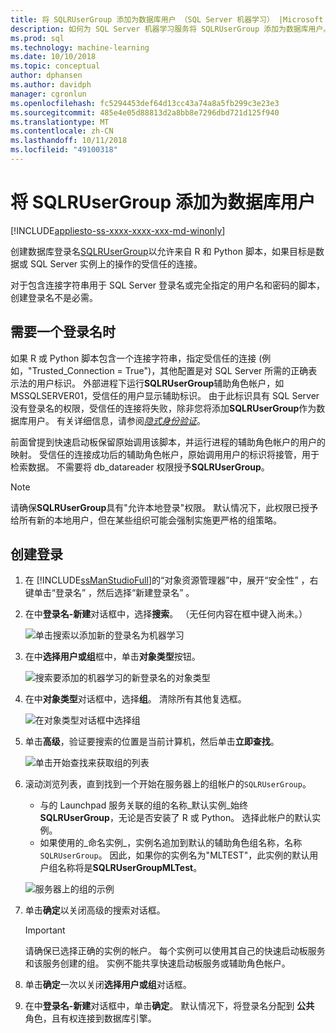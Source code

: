 ```yaml
---
title: 将 SQLRUserGroup 添加为数据库用户 （SQL Server 机器学习） |Microsoft Docs
description: 如何为 SQL Server 机器学习服务将 SQLRUserGroup 添加为数据库用户。
ms.prod: sql
ms.technology: machine-learning
ms.date: 10/10/2018
ms.topic: conceptual
author: dphansen
ms.author: davidph
manager: cgronlun
ms.openlocfilehash: fc5294453def64d13cc43a74a8a5fb299c3e23e3
ms.sourcegitcommit: 485e4e05d88813d2a8bb8e7296dbd721d125f940
ms.translationtype: MT
ms.contentlocale: zh-CN
ms.lasthandoff: 10/11/2018
ms.locfileid: "49100318"
---
```

# <a name="add-sqlrusergroup-as-a-database-user"></a>将 SQLRUserGroup 添加为数据库用户
[!INCLUDE[appliesto-ss-xxxx-xxxx-xxx-md-winonly](../../includes/appliesto-ss-xxxx-xxxx-xxx-md-winonly.md)]

创建数据库登录名[SQLRUserGroup](../concepts/security.md#sqlrusergroup)以允许来自 R 和 Python 脚本，如果目标是数据或 SQL Server 实例上的操作的受信任的连接。 

对于包含连接字符串用于 SQL Server 登录名或完全指定的用户名和密码的脚本，创建登录名不是必需。

## <a name="when-a-login-is-required"></a>需要一个登录名时

如果 R 或 Python 脚本包含一个连接字符串，指定受信任的连接 (例如，"Trusted_Connection = True")，其他配置是对 SQL Server 所需的正确表示法的用户标识。 外部进程下运行**SQLRUserGroup**辅助角色帐户，如 MSSQLSERVER01，受信任的用户显示辅助标识。 由于此标识具有 SQL Server 没有登录名的权限，受信任的连接将失败，除非您将添加**SQLRUserGroup**作为数据库用户。 有关详细信息，请参阅[*隐式身份验证*](../../advanced-analytics/concepts/security.md#implied-authentication)。

前面曾提到快速启动板保留原始调用该脚本，并运行进程的辅助角色帐户的用户的映射。 受信任的连接成功后的辅助角色帐户，原始调用用户的标识将接管，用于检索数据。 不需要将 db_datareader 权限授予**SQLRUserGroup**。

> [!Note]
>  请确保**SQLRUserGroup**具有"允许本地登录"权限。 默认情况下，此权限已授予给所有新的本地用户，但在某些组织可能会强制实施更严格的组策略。

## <a name="create-a-login"></a>创建登录

1. 在 [!INCLUDE[ssManStudioFull](../../includes/ssmanstudiofull-md.md)]的“对象资源管理器”中，展开“安全性” ，右键单击“登录名” ，然后选择“新建登录名” 。

2. 在中**登录名-新建**对话框中，选择**搜索**。 （无任何内容在框中键入尚未。）
    
     ![单击搜索以添加新的登录名为机器学习](media/implied-auth-login1.png "单击搜索以添加新的登录名为机器学习")

3. 在中**选择用户或组**框中，单击**对象类型**按钮。

     ![搜索要添加的机器学习的新登录名的对象类型](media/implied-auth-login2.png "搜索要添加的机器学习的新登录名的对象类型")

4. 在中**对象类型**对话框中，选择**组**。 清除所有其他复选框。

     ![在对象类型对话框中选择组](media/implied-auth-login3.png "对象类型对话框中选择组")

4. 单击**高级**，验证要搜索的位置是当前计算机，然后单击**立即查找**。

     ![单击开始查找来获取组的列表](media/implied-auth-login4.png "单击立即查找以获取组的列表")

5. 滚动浏览列表，直到找到一个开始在服务器上的组帐户的`SQLRUserGroup`。
    
    + 与的 Launchpad 服务关联的组的名称_默认实例_始终**SQLRUserGroup**，无论是否安装了 R 或 Python。 选择此帐户的默认实例。
    + 如果使用的_命名实例_，实例名追加到默认的辅助角色组名称，名称`SQLRUserGroup`。 因此，如果你的实例名为"MLTEST"，此实例的默认用户组名称将是**SQLRUserGroupMLTest**。
 
     ![服务器上的组的示例](media/implied-auth-login5.png "服务器上的组的示例")
   
5. 单击**确定**以关闭高级的搜索对话框。

    > [!IMPORTANT]
    > 请确保已选择正确的实例的帐户。 每个实例可以使用其自己的快速启动板服务和该服务创建的组。 实例不能共享快速启动板服务或辅助角色帐户。

6. 单击**确定**一次以关闭**选择用户或组**对话框。

7. 在中**登录名-新建**对话框中，单击**确定**。 默认情况下，将登录名分配到 **公共** 角色，且有权连接到数据库引擎。
